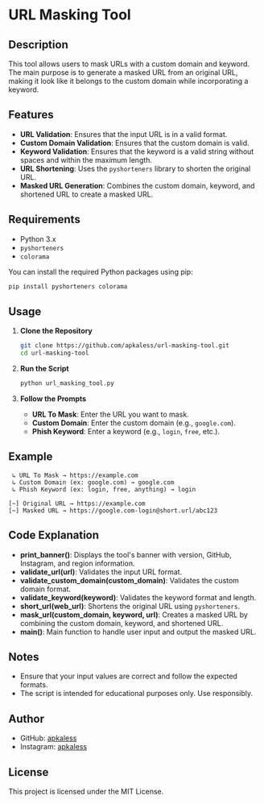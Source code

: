 
# URL Masking Tool

## Description

This tool allows users to mask URLs with a custom domain and keyword. The main purpose is to generate a masked URL from an original URL, making it look like it belongs to the custom domain while incorporating a keyword.

## Features

- **URL Validation**: Ensures that the input URL is in a valid format.
- **Custom Domain Validation**: Ensures that the custom domain is valid.
- **Keyword Validation**: Ensures that the keyword is a valid string without spaces and within the maximum length.
- **URL Shortening**: Uses the `pyshorteners` library to shorten the original URL.
- **Masked URL Generation**: Combines the custom domain, keyword, and shortened URL to create a masked URL.

## Requirements

- Python 3.x
- `pyshorteners`
- `colorama`

You can install the required Python packages using pip:

```sh
pip install pyshorteners colorama
```

## Usage

1. **Clone the Repository**

   ```sh
   git clone https://github.com/apkaless/url-masking-tool.git
   cd url-masking-tool
   ```

2. **Run the Script**

   ```sh
   python url_masking_tool.py
   ```

3. **Follow the Prompts**

   - **URL To Mask**: Enter the URL you want to mask.
   - **Custom Domain**: Enter the custom domain (e.g., `google.com`).
   - **Phish Keyword**: Enter a keyword (e.g., `login`, `free`, etc.).

## Example

```
 ↳ URL To Mask → https://example.com
 ↳ Custom Domain (ex: google.com) → google.com
 ↳ Phish Keyword (ex: login, free, anything) → login

[~] Original URL → https://example.com
[~] Masked URL → https://google.com-login@short.url/abc123
```

## Code Explanation

- **print_banner()**: Displays the tool's banner with version, GitHub, Instagram, and region information.
- **validate_url(url)**: Validates the input URL format.
- **validate_custom_domain(custom_domain)**: Validates the custom domain format.
- **validate_keyword(keyword)**: Validates the keyword format and length.
- **short_url(web_url)**: Shortens the original URL using `pyshorteners`.
- **mask_url(custom_domain, keyword, url)**: Creates a masked URL by combining the custom domain, keyword, and shortened URL.
- **main()**: Main function to handle user input and output the masked URL.

## Notes

- Ensure that your input values are correct and follow the expected formats.
- The script is intended for educational purposes only. Use responsibly.

## Author

- GitHub: [apkaless](https://github.com/apkaless)
- Instagram: [apkaless](https://instagram.com/apkaless)

## License

This project is licensed under the MIT License.
